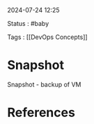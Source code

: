 
2024-07-24 12:25

Status : #baby 

Tags : [[DevOps Concepts]]

# Snapshot

Snapshot - backup of VM



# References